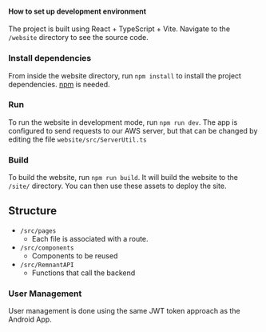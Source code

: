#### How to set up development environment

The project is built using React + TypeScript + Vite. Navigate to the `/website`
directory to see the source code.

### Install dependencies

From inside the website directory, run `npm install` to install the project
dependencies. [npm](https://www.npmjs.com/) is needed.

### Run

To run the website in development mode, run `npm run dev`. The app is configured to send requests to our 
AWS server, but that can be changed by editing the file `website/src/ServerUtil.ts`

### Build

To build the website, run `npm run build`. It will build the website to the
`/site/` directory. You can then use these assets to deploy the site.

## Structure

-   `/src/pages`
    -   Each file is associated with a route.
-   `/src/components`
    -   Components to be reused
-   `/src/RemnantAPI`
    -   Functions that call the backend

### User Management

User management is done using the same JWT token approach as the Android App.
